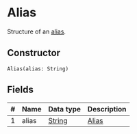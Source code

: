 # Alias

Structure of an [alias](/blockchain/account/alias.md).

## Constructor

``` ride
Alias(alias: String)
```

## Fields

| # | Name | Data type | Description |
| :--- | :--- | :--- | :--- |
| 1 | alias | [String](/ride/data-types/string.md) | [Alias](/blockchain/account/alias.md) |

